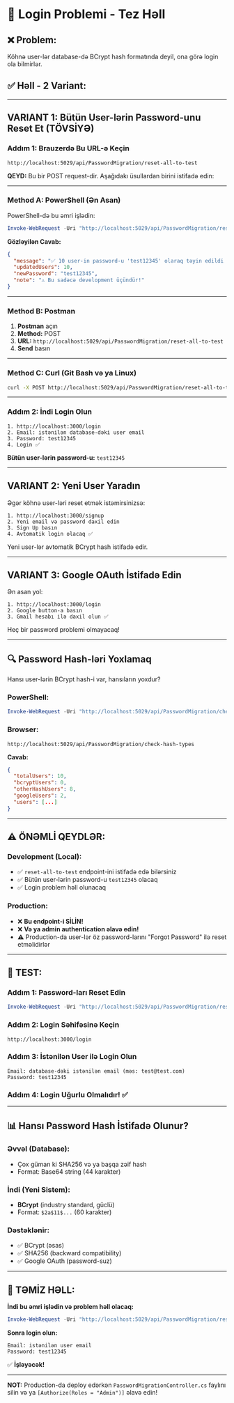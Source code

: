 # 🔧 Login Problemi - Tez Həll

## ❌ Problem:
Köhnə user-lər database-də BCrypt hash formatında deyil, ona görə login ola bilmirlər.

## ✅ Həll - 2 Variant:

---

## **VARIANT 1: Bütün User-lərin Password-unu Reset Et (TÖVSİYƏ)**

### Addım 1: Brauzerdə Bu URL-ə Keçin

```
http://localhost:5029/api/PasswordMigration/reset-all-to-test
```

**QEYD:** Bu bir POST request-dir. Aşağıdakı üsullardan birini istifadə edin:

---

### Method A: PowerShell (Ən Asan)

PowerShell-də bu əmri işlədin:

```powershell
Invoke-WebRequest -Uri "http://localhost:5029/api/PasswordMigration/reset-all-to-test" -Method POST
```

**Gözləyilən Cavab:**
```json
{
  "message": "✅ 10 user-in password-u 'test12345' olaraq təyin edildi (BCrypt).",
  "updatedUsers": 10,
  "newPassword": "test12345",
  "note": "⚠️ Bu sadəcə development üçündür!"
}
```

---

### Method B: Postman

1. **Postman** açın
2. **Method:** POST
3. **URL:** `http://localhost:5029/api/PasswordMigration/reset-all-to-test`
4. **Send** basın

---

### Method C: Curl (Git Bash və ya Linux)

```bash
curl -X POST http://localhost:5029/api/PasswordMigration/reset-all-to-test
```

---

### Addım 2: İndi Login Olun

```
1. http://localhost:3000/login
2. Email: istənilən database-dəki user email
3. Password: test12345
4. Login ✅
```

**Bütün user-lərin password-u:** `test12345`

---

## **VARIANT 2: Yeni User Yaradın**

Əgər köhnə user-ləri reset etmək istəmirsinizsə:

```
1. http://localhost:3000/signup
2. Yeni email və password daxil edin
3. Sign Up basın
4. Avtomatik login olacaq ✅
```

Yeni user-lər avtomatik BCrypt hash istifadə edir.

---

## **VARIANT 3: Google OAuth İstifadə Edin**

Ən asan yol:

```
1. http://localhost:3000/login
2. Google button-a basın
3. Gmail hesabı ilə daxil olun ✅
```

Heç bir password problemi olmayacaq!

---

## 🔍 Password Hash-ləri Yoxlamaq

Hansı user-lərin BCrypt hash-i var, hansıların yoxdur?

### PowerShell:
```powershell
Invoke-WebRequest -Uri "http://localhost:5029/api/PasswordMigration/check-hash-types" -Method GET | Select-Object -ExpandProperty Content
```

### Browser:
```
http://localhost:5029/api/PasswordMigration/check-hash-types
```

**Cavab:**
```json
{
  "totalUsers": 10,
  "bcryptUsers": 0,
  "otherHashUsers": 8,
  "googleUsers": 2,
  "users": [...]
}
```

---

## ⚠️ ÖNƏMLİ QEYDLƏR:

### Development (Local):
- ✅ `reset-all-to-test` endpoint-ini istifadə edə bilərsiniz
- ✅ Bütün user-lərin password-u `test12345` olacaq
- ✅ Login problem həll olunacaq

### Production:
- ❌ **Bu endpoint-i SİLİN!** 
- ❌ **Və ya admin authentication əlavə edin!**
- ⚠️ Production-da user-lər öz password-larını "Forgot Password" ilə reset etməlidirlər

---

## 🧪 TEST:

### Addım 1: Password-ları Reset Edin
```powershell
Invoke-WebRequest -Uri "http://localhost:5029/api/PasswordMigration/reset-all-to-test" -Method POST
```

### Addım 2: Login Səhifəsinə Keçin
```
http://localhost:3000/login
```

### Addım 3: İstənilən User ilə Login Olun
```
Email: database-dəki istənilən email (məs: test@test.com)
Password: test12345
```

### Addım 4: Login Uğurlu Olmalıdır! ✅

---

## 📊 Hansı Password Hash İstifadə Olunur?

### Əvvəl (Database):
- Çox güman ki SHA256 və ya başqa zəif hash
- Format: Base64 string (44 karakter)

### İndi (Yeni Sistem):
- **BCrypt** (industry standard, güclü)
- Format: `$2a$11$...` (60 karakter)

### Dəstəklənir:
- ✅ BCrypt (əsas)
- ✅ SHA256 (backward compatibility)
- ✅ Google OAuth (password-suz)

---

## 🚀 TƏMİZ HƏLL:

**İndi bu əmri işlədin və problem həll olacaq:**

```powershell
Invoke-WebRequest -Uri "http://localhost:5029/api/PasswordMigration/reset-all-to-test" -Method POST
```

**Sonra login olun:**
```
Email: istənilən user email
Password: test12345
```

✅ **İşləyəcək!**

---

**NOT:** Production-da deploy edərkən `PasswordMigrationController.cs` faylını silin və ya `[Authorize(Roles = "Admin")]` əlavə edin!

